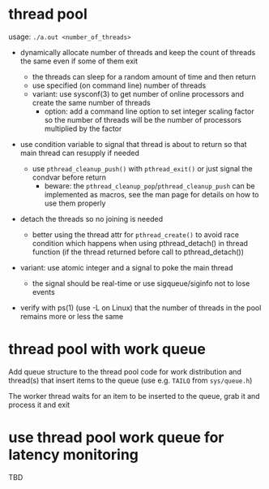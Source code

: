 # thread pool

usage: `./a.out <number_of_threads>`

- dynamically allocate number of threads and keep the count of threads the same
  even if some of them exit
  - the threads can sleep for a random amount of time and then return
  - use specified (on command line) number of threads
  - variant: use sysconf(3) to get number of online processors and create the
    same number of threads
    - option: add a command line option to set integer scaling factor so the
      number of threads will be the number of processors multiplied by the
      factor

- use condition variable to signal that thread is about to return so that main
  thread can resupply if needed
  - use `pthread_cleanup_push()` with `pthread_exit()` or just signal the
    condvar before return
    - beware: the `pthread_cleanup_pop`/`pthread_cleanup_push` can be
      implemented as macros, see the man page for details on how to use them
      properly

- detach the threads so no joining is needed
  - better using the thread attr for `pthread_create()` to avoid race condition
    which happens when using pthread_detach() in thread function
    (if the thread returned before call to pthread_detach())

- variant: use atomic integer and a signal to poke the main thread
  - the signal should be real-time or use sigqueue/siginfo not to lose events

- verify with ps(1) (use -L on Linux) that the number of threads in the pool
  remains more or less the same

# thread pool with work queue

Add queue structure to the thread pool code for work distribution and thread(s)
that insert items to the queue (use e.g. `TAILQ` from `sys/queue.h`)

The worker thread waits for an item to be inserted to the queue, grab it
and process it and exit

# use thread pool work queue for latency monitoring

TBD

